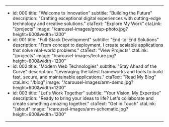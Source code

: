 ---
  - id: 000
    title: "Welcome to Innovation"
    subtitle: "Building the Future"
    description: "Crafting exceptional digital experiences with cutting-edge technology and creative solutions."
    ctaText: "Explore My Work"
    ctaLink: "/projects"
    image: "/carousel-images/group-photo.jpg?height=600&width=1200"
  - id: 001
    title: "Full-Stack Development"
    subtitle: "End-to-End Solutions"
    description: "From concept to deployment, I create scalable applications that solve real-world problems."
    ctaText: "View Projects"
    ctaLink: "/projects"
    image: "/carousel-images/lecture.jpg?height=600&width=1200"
  - id: 002
    title: "Modern Web Technologies"
    subtitle: "Stay Ahead of the Curve"
    description: "Leveraging the latest frameworks and tools to build fast, secure, and maintainable applications."
    ctaText: "Read My Blog"
    ctaLink: "/blog"
    image: "/carousel-images/arm-demo.jpg?height=600&width=1200"
  - id: 003
    title: "Let's Work Together"
    subtitle: "Your Vision, My Expertise"
    description: "Ready to bring your ideas to life? Let's collaborate and create something amazing together."
    ctaText: "Get in Touch"
    ctaLink: "/about"
    image: "/carousel-images/arm-schematic.jpg?height=600&width=1200"
---